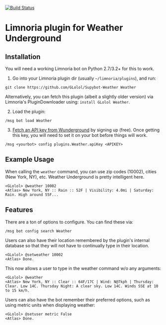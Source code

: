 [![Build Status](https://travis-ci.org/GLolol/Supybot-Weather.svg?branch=master)](https://travis-ci.org/GLolol/Supybot-Weather)
# Limnoria plugin for Weather Underground

## Installation

You will need a working Limnoria bot on Python 2.7/3.2+ for this to work.

1) Go into your Limnoria plugin dir (usually `~/limnoria/plugins`), and run:

```
git clone https://github.com/GLolol/Supybot-Weather Weather
```

Alternatively, you can fetch this plugin (albeit a slightly older version) via Limnoria's PluginDownloader using: `install GLolol Weather`.

2) Load the plugin:

```
/msg bot load Weather
```

3) [Fetch an API key from Wunderground](http://www.wunderground.com/weather/api/) by signing up (free).
Once getting this key, you will need to set it on your bot before things will work.

```
/msg <yourbot> config plugins.Weather.apiKey <APIKEY>
```

## Example Usage

When calling the `weather` command, you can use zip codes (10002), cities (New York, NY), etc. Weather Underground is pretty
intelligent here.

```
<GLolol> @weather 10002
<Atlas> New York, NY :: Rain :: 52F | Visibility: 4.0mi | Saturday: Rain. High around 55F...
```

## Features

There are a ton of options to configure. You can find these via:

```
/msg bot config search Weather
```

Users can also have their location remembered by the plugin's internal database so that
they will not have to continually type in their location.

```
<GLolol> @setweather 10002
<Atlas> Done.
```

This now allows a user to type in the weather command w/o any arguments:

```
<GLolol> @weather
<Atlas> New York, NY :: Clear :: 64F/17C | Wind: N@7kph | Thursday: Clear. Low 14C. Thursday Night: A clear sky. Low 14C. Winds SSE at 10 to 15 km/h.
```

Users can also have the bot remember their preferred options, such as using metric units when displaying weather:

```
<GLolol> @setuser metric False
<Atlas> Done.
```
